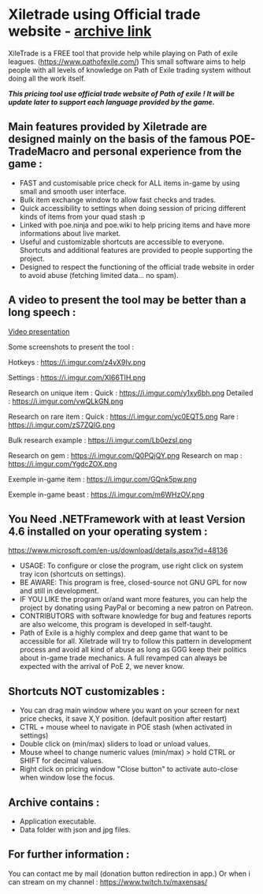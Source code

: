 # Xiletrade using Official trade website - [archive link](https://github.com/maxensas/xiletrade/blob/master/Xiletrade_near_v1.rar)

XileTrade is a FREE tool that provide help while playing on Path of exile leagues. (https://www.pathofexile.com/)
This small software aims to help people with all levels of knowledge on Path of Exile trading system without doing all the work itself.

***This pricing tool use official trade website of Path of exile ! It will be update later to support each language provided by the game.***

## Main features provided by Xiletrade are designed mainly on the basis of the famous POE-TradeMacro and personal experience from the game :
* FAST and customisable price check for ALL items in-game by using small and smooth user interface.
* Bulk item exchange window to allow fast checks and trades.
* Quick accessibility to settings when doing session of pricing different kinds of items from your quad stash :p
* Linked with poe.ninja and poe.wiki to help pricing items and have more informations about live market.
* Useful and customizable shortcuts are accessible to everyone. Shortcuts and additional features are provided to people supporting the project.
* Designed to respect the functioning of the official trade website in order to avoid abuse (fetching limited data... no spam).

## A video to present the tool may be better than a long speech :
[Video presentation](https://www.youtube.com/channel/UCOAWBr0yfWP_HAvlSc6xp3g)

Some screenshots to present the tool :

Hotkeys : https://i.imgur.com/z4vX9Iv.png

Settings : https://i.imgur.com/XI66TIH.png

Research on unique item :
Quick : https://i.imgur.com/y1xy6bh.png
Detailed : https://i.imgur.com/vwQLkGN.png

Research on rare item :
Quick : https://i.imgur.com/yc0EQT5.png
Rare : https://i.imgur.com/zS7ZQIG.png

Bulk research example : https://i.imgur.com/Lb0ezsl.png

Research on gem : https://i.imgur.com/Q0PQjQY.png
Research on map : https://i.imgur.com/YgdcZOX.png

Exemple in-game item : https://i.imgur.com/GQnk5pw.png

Exemple in-game beast : https://i.imgur.com/m6WHzOV.png




## You Need .NETFramework with at least Version 4.6 installed on your operating system :
https://www.microsoft.com/en-us/download/details.aspx?id=48136

* USAGE: To configure or close the program, use right click on system tray icon (shortcuts on settings).
* BE AWARE: This program is free, closed-source not GNU GPL for now and still in development.
* IF YOU LIKE the program or/and want more features, you can help the project by donating using PayPal or becoming a new patron on Patreon.
* CONTRIBUTORS with software knowledge for bug and features reports are also welcome, this program is developed in self-taught.
* Path of Exile is a highly complex and deep game that want to be accessible for all. Xiletrade will try to follow this pattern in development process and avoid all kind of abuse as long as GGG keep their politics about in-game trade mechanics. A full revamped can always be expected with the arrival of PoE 2, we never know.

## Shortcuts NOT customizables :
* You can drag main window where you want on your screen for next price checks, it save X,Y position. (default position after restart)
* CTRL + mouse wheel to navigate in POE stash (when activated in settings)
* Double click on (min/max) sliders to load or unload values.
* Mouse wheel to change numeric values (min/max) > hold CTRL or SHIFT for decimal values.
* Right click on pricing window "Close button" to activate auto-close when window lose the focus.

## Archive contains :
* Application executable.
* Data folder with json and jpg files.

## For further information :
You can contact me by mail (donation button redirection in app.)
Or when i can stream on my channel : https://www.twitch.tv/maxensas/
